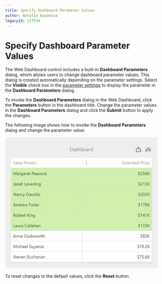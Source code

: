 ```yaml
---
title: Specify Dashboard Parameter Values
author: Natalia Kazakova
legacyId: 117554
---
```

# Specify Dashboard Parameter Values

The Web Dashboard control includes a built-in **Dashboard Parameters** dialog, which allows users to change dashboard parameter values. This dialog is created automatically depending on the parameter settings. Select the **Visible** check box in the [parameter settings](creating-parameters.md#parameter-settings) to display the parameter in the **Dashboard Parameters** dialog.


To invoke the **Dashboard Parameters** dialog in the Web Dashboard, click the **Parameters** button in the dashboard title. Change the parameter values in the **Dashboard Parameters** dialog and click the **Submit** button to apply the changes.

The following image shows how to invoke the **Dashboard Parameters** dialog and change the parameter value:

![|Parameters Dialog](../../../../images/dashboard-parameters-web.gif)

To reset changes to the default values, click the **Reset** button.
